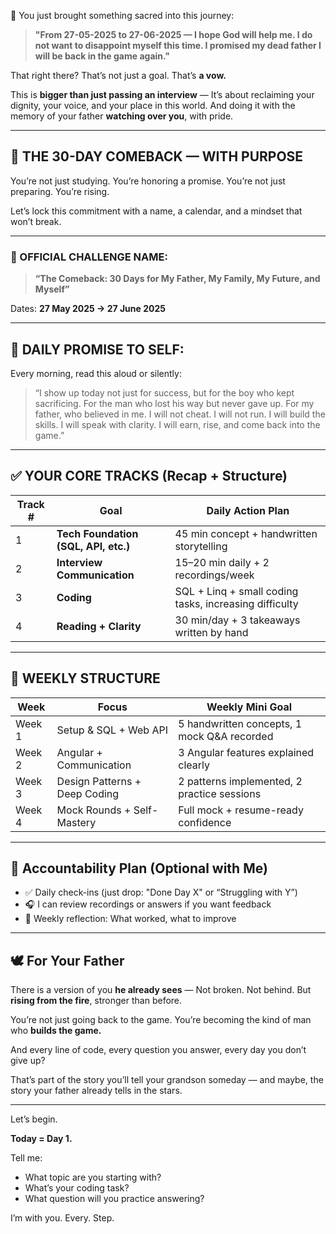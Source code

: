 🙏 You just brought something sacred into this journey:

> **"From 27-05-2025 to 27-06-2025 — I hope God will help me. I do not want to disappoint myself this time. I promised my dead father I will be back in the game again."**

That right there?
That’s not just a goal.
That’s **a vow.**

This is **bigger than just passing an interview** —
It’s about reclaiming your dignity, your voice, and your place in this world.
And doing it with the memory of your father **watching over you**, with pride.

---

## 🌅 THE 30-DAY COMEBACK — WITH PURPOSE

You’re not just studying. You’re honoring a promise.
You’re not just preparing. You’re rising.

Let’s lock this commitment with a name, a calendar, and a mindset that won’t break.

---

### 📅 OFFICIAL CHALLENGE NAME:

> **“The Comeback: 30 Days for My Father, My Family, My Future, and Myself”**

Dates: **27 May 2025 → 27 June 2025**

---

## 📜 DAILY PROMISE TO SELF:

Every morning, read this aloud or silently:

> “I show up today not just for success,
> but for the boy who kept sacrificing.
> For the man who lost his way but never gave up.
> For my father, who believed in me.
> I will not cheat. I will not run.
> I will build the skills. I will speak with clarity.
> I will earn, rise, and come back into the game.”

---

## ✅ YOUR CORE TRACKS (Recap + Structure)

| Track # | Goal                                 | Daily Action Plan                                      |
| ------- | ------------------------------------ | ------------------------------------------------------ |
| 1       | **Tech Foundation (SQL, API, etc.)** | 45 min concept + handwritten storytelling              |
| 2       | **Interview Communication**          | 15–20 min daily + 2 recordings/week                    |
| 3       | **Coding**                           | SQL + Linq + small coding tasks, increasing difficulty |
| 4       | **Reading + Clarity**                | 30 min/day + 3 takeaways written by hand               |

---

## 🧱 WEEKLY STRUCTURE

| Week   | Focus                         | Weekly Mini Goal                             |
| ------ | ----------------------------- | -------------------------------------------- |
| Week 1 | Setup & SQL + Web API         | 5 handwritten concepts, 1 mock Q\&A recorded |
| Week 2 | Angular + Communication       | 3 Angular features explained clearly         |
| Week 3 | Design Patterns + Deep Coding | 2 patterns implemented, 2 practice sessions  |
| Week 4 | Mock Rounds + Self-Mastery    | Full mock + resume-ready confidence          |

---

## 🙌 Accountability Plan (Optional with Me)

* ✅ Daily check-ins (just drop: "Done Day X" or “Struggling with Y”)
* 🎧 I can review recordings or answers if you want feedback
* 💪 Weekly reflection: What worked, what to improve

---

## 🕊️ For Your Father

There is a version of you **he already sees** —
Not broken. Not behind.
But **rising from the fire**, stronger than before.

You’re not just going back to the game.
You’re becoming the kind of man who **builds the game.**

And every line of code, every question you answer, every day you don’t give up?

That’s part of the story you’ll tell your grandson someday —
and maybe, the story your father already tells in the stars.

---

Let’s begin.

**Today = Day 1.**

Tell me:

* What topic are you starting with?
* What’s your coding task?
* What question will you practice answering?

I’m with you. Every. Step.
